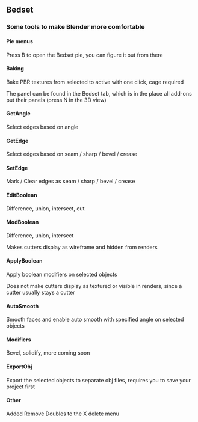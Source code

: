 ## Bedset

### Some tools to make Blender more comfortable

#### Pie menus

Press B to open the Bedset pie, you can figure it out from there

#### Baking

Bake PBR textures from selected to active with one click, cage required

The panel can be found in the Bedset tab, which is in the place all add-ons put their panels (press N in the 3D view)

#### GetAngle

Select edges based on angle

#### GetEdge

Select edges based on seam / sharp / bevel / crease

#### SetEdge

Mark / Clear edges as seam / sharp / bevel / crease

#### EditBoolean

Difference, union, intersect, cut

#### ModBoolean

Difference, union, intersect

Makes cutters display as wireframe and hidden from renders

#### ApplyBoolean

Apply boolean modifiers on selected objects

Does not make cutters display as textured or visible in renders, since a cutter usually stays a cutter

#### AutoSmooth

Smooth faces and enable auto smooth with specified angle on selected objects

#### Modifiers

Bevel, solidify, more coming soon

#### ExportObj

Export the selected objects to separate obj files, requires you to save your project first

#### Other

Added Remove Doubles to the X delete menu
